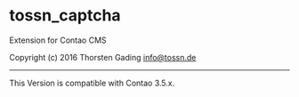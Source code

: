 tossn_captcha
=========

Extension for Contao CMS

Copyright (c) 2016 Thorsten Gading <info@tossn.de>



---

This Version is compatible with Contao 3.5.x.